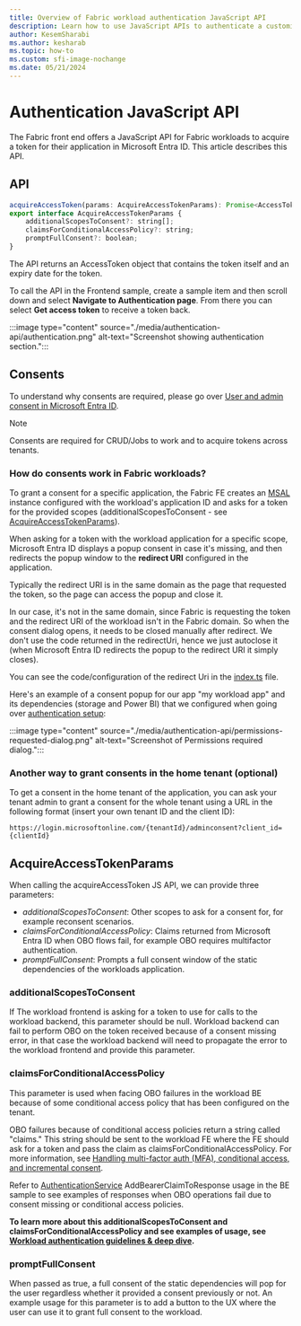 ```yaml
---
title: Overview of Fabric workload authentication JavaScript API
description: Learn how to use JavaScript APIs to authenticate a customized Fabric workload.
author: KesemSharabi
ms.author: kesharab
ms.topic: how-to
ms.custom: sfi-image-nochange
ms.date: 05/21/2024
---
```


# Authentication JavaScript API

The Fabric front end offers a JavaScript API for Fabric workloads to acquire a token for their application in Microsoft Entra ID. This article describes this API. 

## API

```javascript
acquireAccessToken(params: AcquireAccessTokenParams): Promise<AccessToken>;  
export interface AcquireAccessTokenParams {
    additionalScopesToConsent?: string[];  
    claimsForConditionalAccessPolicy?: string;
    promptFullConsent?: boolean;
}
```

The API returns an AccessToken object that contains the token itself and an expiry date for the token.

To call the API in the Frontend sample, create a sample item and then scroll down and select **Navigate to Authentication page**. From there you can select **Get access token** to receive a token back.

:::image type="content" source="./media/authentication-api/authentication.png" alt-text="Screenshot showing authentication section.":::

## Consents  

To understand why consents are required, please go over [User and admin consent in Microsoft Entra ID](/entra/identity/enterprise-apps/user-admin-consent-overview).

> [!NOTE]
> Consents are required for CRUD/Jobs to work and to acquire tokens across tenants.

### How do consents work in Fabric workloads?

To grant a consent for a specific application, the Fabric FE creates an [MSAL](https://www.npmjs.com/package/@azure/msal-browser) instance configured with the workload's application ID and asks for a token for the provided scopes (additionalScopesToConsent - see [AcquireAccessTokenParams](#acquireaccesstokenparams)).

When asking for a token with the workload application for a specific scope, Microsoft Entra ID displays a popup consent in case it's missing, and then redirects the popup window to the **redirect URI** configured in the application.

Typically the redirect URI is in the same domain as the page that requested the token, so the page can access the popup and close it.
  
In our case, it's not in the same domain, since Fabric is requesting the token and the redirect URI of the workload isn't in the Fabric domain. So when the consent dialog opens, it needs to be closed manually after redirect. We don't use the code returned in the redirectUri, hence we just autoclose it (when Microsoft Entra ID redirects the popup to the redirect URI it simply closes).
  
You can see the code/configuration of the redirect Uri in the [index.ts](https://github.com/microsoft/Microsoft-Fabric-workload-development-sample/blob/main/Frontend/src/index.ts) file.

Here's an example of a consent popup for our app "my workload app" and its dependencies (storage and Power BI) that we configured when going over [authentication setup](./authentication-tutorial.md):

:::image type="content" source="./media/authentication-api/permissions-requested-dialog.png" alt-text="Screenshot of Permissions required dialog.":::

### Another way to grant consents in the home tenant (optional)

To get a consent in the home tenant of the application, you can ask your tenant admin to grant a consent for the whole tenant using a URL in the following format (insert your own tenant ID and the client ID):

`https://login.microsoftonline.com/{tenantId}/adminconsent?client_id={clientId}`

## AcquireAccessTokenParams

When calling the acquireAccessToken JS API, we can provide three parameters:  

* *additionalScopesToConsent*: Other scopes to ask for a consent for, for example reconsent scenarios.
* *claimsForConditionalAccessPolicy*: Claims returned from Microsoft Entra ID when OBO flows fail, for example OBO requires multifactor authentication.
* *promptFullConsent*: Prompts a full consent window of the static dependencies of the workloads application.


### additionalScopesToConsent
If The workload frontend is asking for a token to use for calls to the workload backend, this parameter should be null.
Workload backend can fail to perform OBO on the token received because of a consent missing error, in that case the workload backend will need to propagate the error to the workload frontend and provide this parameter.

### claimsForConditionalAccessPolicy

This parameter is used when facing OBO failures in the workload BE because of some conditional access policy that has been configured on the tenant.

OBO failures because of conditional access policies return a string called "claims." This string should be sent to the workload FE where the FE should ask for a token and pass the claim as claimsForConditionalAccessPolicy. For more information, see [Handling multi-factor auth (MFA), conditional access, and incremental consent](/entra/msal/dotnet/acquiring-tokens/web-apps-apis/on-behalf-of-flow#handling-multi-factor-auth-mfa-c).

Refer to [AuthenticationService](https://github.com/microsoft/Microsoft-Fabric-workload-development-sample/blob/main/Backend/dotnet/src/Services/AuthenticationService.cs) AddBearerClaimToResponse usage in the BE sample to see examples of responses when OBO operations fail due to consent missing or conditional access policies.

**To learn more about this additionalScopesToConsent and claimsForConditionalAccessPolicy and see examples of usage, see [Workload authentication guidelines & deep dive](./authentication-guidelines.md).**

### promptFullConsent
When passed as true, a full consent of the static dependencies will pop for the user regardless whether it provided a consent previously or not.
An example usage for this parameter is to add a button to the UX where the user can use it to grant full consent to the workload.
